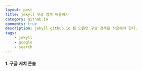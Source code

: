 ```yaml
---
layout: post
title: jekyll 구글 검색 허용하기
category: github.io
comments: true
description: jekyll github.io 를 만들면 구글 검색을 허용해야 한다.
tags:
    - jekyll    
    - google
    - search
---
```




#### 1. 구글 서치 콘솔
 